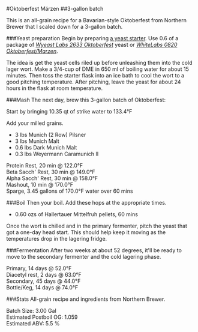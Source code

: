 #Oktoberfest Märzen
##3-gallon batch

This is an all-grain recipe for a Bavarian-style Oktoberfest from Northern Brewer that I scaled down for a 3-gallon batch.  

###Yeast preparation
Begin by preparing [a yeast starter](http://www.northernbrewer.com/documentation/YeastStarter.pdf). Use 0.6 of a package of _[Wyeast Labs 2633 Oktoberfest](http://www.wyeastlab.com/rw_yeaststrain_detail.cfm?ID=134)_ yeast or _[WhiteLabs 0820 Oktoberfest/Marzen](http://www.whitelabs.com/yeast/wlp820-oktoberfestm%C3%A4rzen-lager-yeast?s=homebrew)_.

The idea is get the yeast cells riled up before unleashing them into the cold lager wort. Make a 3/4-cup of DME in 650 ml of boiling water for about 15 minutes. Then toss the starter flask into an ice bath to cool the wort to a good pitching temperature. After pitching, leave the yeast for about 24 hours in the flask at room temperature.

###Mash
The next day, brew this 3-gallon batch of Oktoberfest:

Start by bringing 10.35 qt of strike water to 133.4°F

Add your milled grains.
* 3 lbs Munich (2 Row) Pilsner
* 3 lbs Munich Malt
* 0.6 lbs Dark Munich Malt
* 0.3 lbs Weyermann Caramunich II

Protein Rest, 20 min @ 122.0°F<br />
Beta Sacch' Rest, 30 min @ 149.0°F<br />
Alpha Sacch' Rest, 30 min @ 158.0°F<br />
Mashout, 10 min @ 170.0°F<br />
Sparge, 3.45 gallons of 170.0°F water over 60 mins

###Boil
Then your boil. Add these hops at the appropriate times.
* 0.60 ozs of Hallertauer Mittelfruh pellets, 60 mins  

Once the wort is chilled and in the primary fermenter, pitch the yeast that got a one-day head start. This should help keep it moving as the temperatures drop in the lagering fridge.

###Fermentation
After two weeks at about 52 degrees, it'll be ready to move to the secondary fermenter and the cold lagering phase.

Primary,	14 days @ 52.0°F<br />
Diacetyl rest,	2 days @ 63.0°F<br />
Secondary,	45 days @ 44.0°F<br />
Bottle/Keg,	14 days @ 74.0°F<br />

###Stats
All-grain recipe and ingredients from Northern Brewer.

Batch Size: 3.00 Gal<br />
Estimated Postboil OG: 1.059<br />
Estimated ABV: 5.5 %<br />
